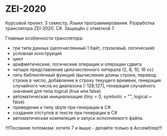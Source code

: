 # ZEI-2020
Курсовой проект. 3 семестр, Языки программирования. Разработка транслятора ZEI-2020. C#.
Защищён с отметкой 7.

Главные особенности транслятора:
- три типа данных (целочисленный 1 байт, строковый, логический)
- условная конструкция
- цикл 
- арифметические, логические операции и операции сдвига
- четыре представления целочисленного литерала (2, 8, 10, 16 сс)
- пять библиотечный функций (вычисление длины строки, перевод строки в число, добавление в строку текущего времени, генерация случайного числа из диапазона [-128;127], генерация случайного значения для типа logical (true или false)
- автоматическая инициализация (tiny = 0, symbolic = "", logical = false)
- приведение к типу sbyte при генерации в С#
- создание отступов в тексте при генерации в C#
- автоматическая компиляция и запуск исполняемого файла.

!!!Послание потомкам: хотите 7 и выше - делайте только в Ассемблер!!!
